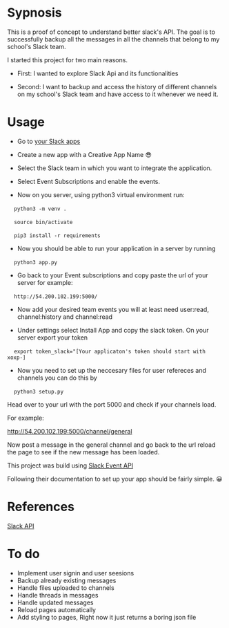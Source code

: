 # Sypnosis

This is a proof of concept to understand better slack's API.
The goal is to successfully backup all the messages in all the channels that
belong to my school's Slack team.

I started this project for two main reasons.

+ First: I wanted to explore Slack Api and its functionalities

+ Second: I want to backup and access the history of different channels on my
school's Slack team and have access to it whenever we need it.

# Usage

+ Go to [your Slack apps](https://api.slack.com/apps)
+ Create a new app with a Creative App Name 😎
+ Select the Slack team in which you want to integrate the application.
+ Select Event Subscriptions and enable the events.

+ Now on you server, using python3 virtual environment run:

&nbsp;&nbsp;&nbsp;&nbsp;```python3 -m venv .```

&nbsp;&nbsp;&nbsp;&nbsp;```source bin/activate```

&nbsp;&nbsp;&nbsp;&nbsp;```pip3 install -r requirements```

+ Now you should be able to run your application in a server by running

&nbsp;&nbsp;&nbsp;&nbsp;```python3 app.py```

+ Go back to your Event subscriptions and copy paste the url of your server for example:

&nbsp;&nbsp;&nbsp;&nbsp;```http://54.200.102.199:5000/```

+ Now add your desired team events you will at least need user:read, channel:history and
channel:read

+ Under settings select Install App and copy the slack token. On your server export your token

&nbsp;&nbsp;&nbsp;&nbsp;```export token_slack="[Your applicaton's token should start with xoxp-] ```

+ Now you need to set up the neccesary files for user refereces and channels
you can do this by

&nbsp;&nbsp;&nbsp;&nbsp;```python3 setup.py```

Head over to your url with the port 5000 and check if your channels load.

For example:

http://54.200.102.199:5000/channel/general

Now post a message in the general channel and go back to the url reload the page
to see if the new message has been loaded.


This project was build using [Slack Event API](https://api.slack.com/events-api)

Following their documentation to set up your app should be fairly simple. 😀

# References

[Slack API](https://api.slack.com/)

# To do
- Implement user signin and user seesions
- Backup already existing messages
- Handle files uploaded to channels
- Handle threads in messages
- Handle updated messages
- Reload pages automatically
- Add styling to pages, Right now it just returns a boring json file
